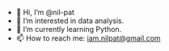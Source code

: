 - 👋 Hi, I’m @nil-pat
- 👀 I’m interested in data analysis.
- 🌱 I’m currently learning Python.
- 📫 How to reach me: iam.nilpat@gmail.com

<!---
nil-pat/nil-pat is a ✨ special ✨ repository because its `README.md` (this file) appears on your GitHub profile.
You can click the Preview link to take a look at your changes.
--->
